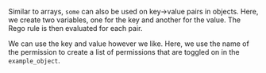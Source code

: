 <!-- markdownlint-disable MD041 -->
Similar to arrays, `some` can also be used on key->value pairs in
objects. Here, we create two variables, one for the key and another
for the value. The Rego rule is then evaluated for each pair.

We can use the key and value however we like. Here, we use the
name of the permission to create a list of permissions that are
toggled on in the `example_object`.
